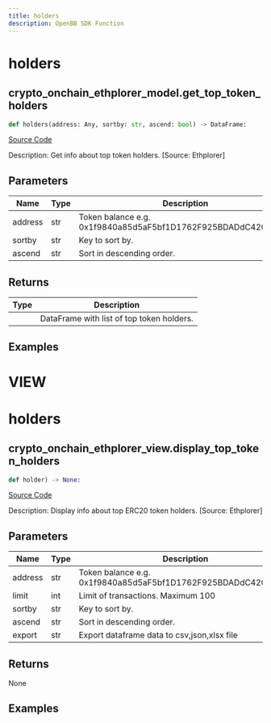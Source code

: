 ```yaml
---
title: holders
description: OpenBB SDK Function
---
```

# holders

## crypto_onchain_ethplorer_model.get_top_token_holders

```python
def holders(address: Any, sortby: str, ascend: bool) -> DataFrame:
```
[Source Code](https://github.com/OpenBB-finance/OpenBBTerminal/tree/main/openbb_terminal/cryptocurrency/onchain/ethplorer_model.py#L297)

Description: Get info about top token holders. [Source: Ethplorer]

## Parameters

| Name | Type | Description | Default | Optional |
| ---- | ---- | ----------- | ------- | -------- |
| address | str | Token balance e.g. 0x1f9840a85d5aF5bf1D1762F925BDADdC4201F984 | None | False |
| sortby | str | Key to sort by. | None | False |
| ascend | str | Sort in descending order. | None | False |

## Returns

| Type | Description |
| ---- | ----------- |
|  | DataFrame with list of top token holders. |

## Examples




# VIEW

# holders

## crypto_onchain_ethplorer_view.display_top_token_holders

```python
def holder) -> None:
```
[Source Code](https://github.com/OpenBB-finance/OpenBBTerminal/tree/main/openbb_terminal/decorators.py#L113)

Description: Display info about top ERC20 token holders. [Source: Ethplorer]

## Parameters

| Name | Type | Description | Default | Optional |
| ---- | ---- | ----------- | ------- | -------- |
| address | str | Token balance e.g. 0x1f9840a85d5aF5bf1D1762F925BDADdC4201F984 | None | False |
| limit | int | Limit of transactions. Maximum 100 | None | False |
| sortby | str | Key to sort by. | None | False |
| ascend | str | Sort in descending order. | None | False |
| export | str | Export dataframe data to csv,json,xlsx file | None | False |

## Returns

None

## Examples

